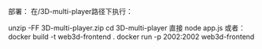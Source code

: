 部署：
在/3D-multi-player路径下执行：

  unzip -FF 3D-multi-player.zip
  cd 3D-multi-player
  直接 node app.js
  或者：
  docker build -t web3d-frontend .
  docker run -p 2002:2002 web3d-frontend